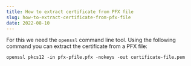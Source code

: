 ```yaml
---
title: How to extract certificate from PFX file
slug: how-to-extract-certificate-from-pfx-file
date: 2022-08-10
---
```


For this we need the `openssl` command line tool. Using the following command you can extract the certificate from a PFX file:

`openssl pkcs12 -in pfx-pfile.pfx -nokeys -out certificate-file.pem`
